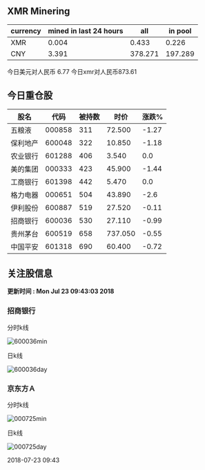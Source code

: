 ## XMR Minering

|currency|mined in last 24 hours|all|in pool|
|---|---|---|---|
|XMR|0.004|0.433|0.226|
|CNY|3.391|378.271|197.289|

今日美元对人民币 6.77	今日xmr对人民币873.61


## 今日重仓股 

|股名|代码|被持数|时价|涨跌%|
|---|---|---|---|---|
|五粮液|000858|311|72.500|-1.27|
|保利地产|600048|322|10.850|-1.18|
|农业银行|601288|406|3.540|0.0|
|美的集团|000333|423|45.900|-1.44|
|工商银行|601398|442|5.470|0.0|
|格力电器|000651|504|43.890|-2.6|
|伊利股份|600887|519|27.520|-0.11|
|招商银行|600036|530|27.110|-0.99|
|贵州茅台|600519|658|737.050|-0.55|
|中国平安|601318|690|60.400|-0.72|

## 关注股信息
**更新时间 : Mon Jul 23 09:43:03 2018**
### 招商银行 
分时k线

![600036min](http://image.sinajs.cn/newchart/min/n/sh600036.gif)

日k线

![600036day](http://image.sinajs.cn/newchart/daily/n/sh600036.gif)

### 京东方Ａ 
分时k线

![000725min](http://image.sinajs.cn/newchart/min/n/sz000725.gif)

日k线

![000725day](http://image.sinajs.cn/newchart/daily/n/sz000725.gif)

2018-07-23 09:43